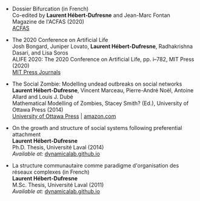 *   Dossier Bifurcation (in French)  
    Co-edited by **Laurent Hébert-Dufresne** and Jean-Marc Fontan  
    Magazine de l'ACFAS (2020)  
    [ACFAS](https://www.acfas.ca/publications/magazine/enjeux-recherche/bifurcation)

*   The 2020 Conference on Artificial Life  
    Josh Bongard, Juniper Lovato, **Laurent Hébert-Dufresne**, Radhakrishna Dasari, and Lisa Soros  
    ALIFE 2020: The 2020 Conference on Artificial Life, pp. i–782, MIT Press (2020)  
    [MIT Press Journals](https://www.mitpressjournals.org/toc/isal/32)

*   The Social Zombie: Modelling undead outbreaks on social networks  
    **Laurent Hébert-Dufresne**, Vincent Marceau, Pierre-André Noël, Antoine Allard and Louis J. Dubé  
    Mathematical Modelling of Zombies, Stacey Smith? (Ed.), University of Ottawa Press (2014)  
    [University of Ottawa Press](http://www.press.uottawa.ca/mathematical-modelling-of-zombies) | [amazon.com](http://www.amazon.com/Mathematical-Modelling-Zombies-Robert-Smith/dp/0776622102/ref=sr_1_1?ie=UTF8&qid=1410368412&sr=8-1&keywords=Mathematical+Modelling+of+Zombies)

*   On the growth and structure of social systems following preferential attachment  
    **Laurent Hébert-Dufresne**  
    Ph.D. Thesis, Université Laval (2014)  
    _Available at:_ [dynamicalab.github.io](https://dynamicalab.github.io/assets/pdf/theses/hebert-dufresne14_thesis.pdf)

*   La structure communautaire comme paradigme d'organisation des réseaux complexes (in French)  
    **Laurent Hébert-Dufresne**  
    M.Sc. Thesis, Université Laval (2011)  
    _Available at:_ [dynamicalab.github.io](https://dynamicalab.github.io/assets/pdf/theses/hebert-dufresne11_master.pdf)
